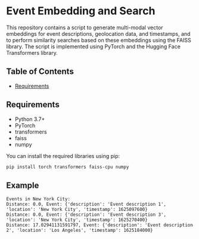 # Event Embedding and Search

This repository contains a script to generate multi-modal vector embeddings for event descriptions, geolocation data, and timestamps, and to perform similarity searches based on these embeddings using the FAISS library. The script is implemented using PyTorch and the Hugging Face Transformers library.

## Table of Contents

- [Requirements](#requirements)

## Requirements

- Python 3.7+
- PyTorch
- transformers
- faiss
- numpy

You can install the required libraries using pip:

```bash
pip install torch transformers faiss-cpu numpy
```

## Example

```
Events in New York City:
Distance: 0.0, Event: {'description': 'Event description 1', 'location': 'New York City', 'timestamp': 1625097600}
Distance: 0.0, Event: {'description': 'Event description 3', 'location': 'New York City', 'timestamp': 1625270400}
Distance: 17.02941131591797, Event: {'description': 'Event description 2', 'location': 'Los Angeles', 'timestamp': 1625184000}
```
